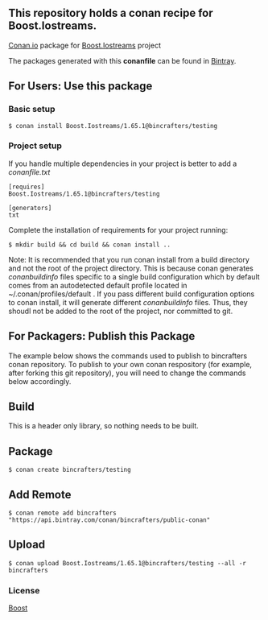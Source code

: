 ## This repository holds a conan recipe for Boost.Iostreams.

[Conan.io](https://conan.io) package for [Boost.Iostreams](https://github.com/Boostorg/Iostreams) project

The packages generated with this **conanfile** can be found in [Bintray](https://bintray.com/bincrafters/public-conan/Boost.Iostreams%3Abincrafters).

## For Users: Use this package

### Basic setup

    $ conan install Boost.Iostreams/1.65.1@bincrafters/testing

### Project setup

If you handle multiple dependencies in your project is better to add a *conanfile.txt*

    [requires]
    Boost.Iostreams/1.65.1@bincrafters/testing

    [generators]
    txt

Complete the installation of requirements for your project running:</small></span>

    $ mkdir build && cd build && conan install ..
	
Note: It is recommended that you run conan install from a build directory and not the root of the project directory.  This is because conan generates *conanbuildinfo* files specific to a single build configuration which by default comes from an autodetected default profile located in ~/.conan/profiles/default .  If you pass different build configuration options to conan install, it will generate different *conanbuildinfo* files.  Thus, they shoudl not be added to the root of the project, nor committed to git. 

## For Packagers: Publish this Package

The example below shows the commands used to publish to bincrafters conan repository. To publish to your own conan respository (for example, after forking this git repository), you will need to change the commands below accordingly. 

## Build  

This is a header only library, so nothing needs to be built.

## Package 

    $ conan create bincrafters/testing
	
## Add Remote

	$ conan remote add bincrafters "https://api.bintray.com/conan/bincrafters/public-conan"

## Upload

    $ conan upload Boost.Iostreams/1.65.1@bincrafters/testing --all -r bincrafters

### License
[Boost](LICENSE)
